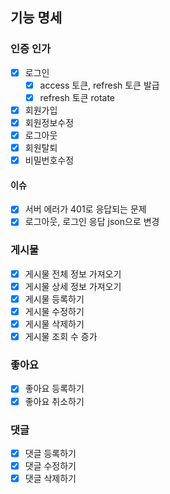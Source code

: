 ## 기능 명세

### 인증 인가

- [x] 로그인
    - [x] access 토큰, refresh 토큰 발급
    - [x] refresh 토큰 rotate
- [x] 회원가입
- [x] 회원정보수정
- [x] 로그아웃
- [x] 회원탈퇴
- [x] 비밀번호수정

#### 이슈

- [x] 서버 에러가 401로 응답되는 문제
- [x] 로그아웃, 로그인 응답 json으로 변경

### 게시물

- [x] 게시물 전체 정보 가져오기
- [x] 게시물 상세 정보 가져오기
- [x] 게시물 등록하기
- [x] 게시물 수정하기
- [x] 게시물 삭제하기
- [x] 게시물 조회 수 증가

### 좋아요

- [x] 좋아요 등록하기
- [x] 좋아요 취소하기

### 댓글

- [x] 댓글 등록하기
- [x] 댓글 수정하기
- [x] 댓글 삭제하기
